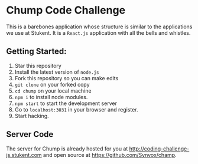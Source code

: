 
# Chump Code Challenge
This is a barebones application whose structure is similar to the applications we use at Stukent. It is a `React.js` application with all the bells and whistles.

## Getting Started:
1. Star this repository
2. Install the latest version of `node.js`
3. Fork this repository so you can make edits
4. `git clone` on your forked copy
5. `cd chump` on your local machine
6. `npm i` to install node modules.
7. `npm start` to start the development server
8. Go to `localhost:3031` in your browser and register.
9. Start hacking.

## Server Code
The server for Chump is already hosted for you at http://coding-challenge-js.stukent.com and open source at https://github.com/Synvox/champ.
